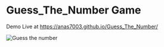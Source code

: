 # Guess_The_Number Game
Demo Live at https://anas7003.github.io/Guess_The_Number/





![Guess the number](https://user-images.githubusercontent.com/111463267/194747911-bf2dfbdb-a02f-4f77-837d-af617d1ad813.jpg)

